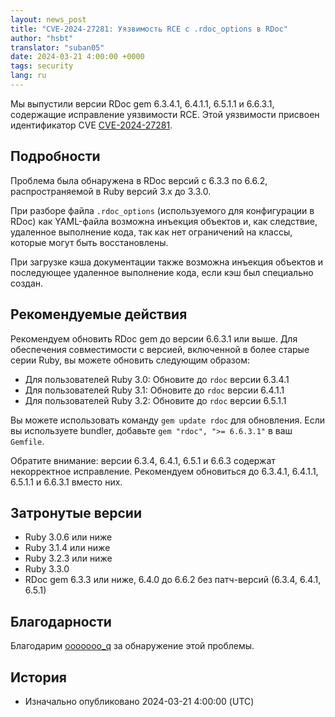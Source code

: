 ```yaml
---
layout: news_post
title: "CVE-2024-27281: Уязвимость RCE с .rdoc_options в RDoc"
author: "hsbt"
translator: "suban05"
date: 2024-03-21 4:00:00 +0000
tags: security
lang: ru
---
```


Мы выпустили версии RDoc gem 6.3.4.1, 6.4.1.1, 6.5.1.1 и 6.6.3.1, содержащие исправление уязвимости RCE.
Этой уязвимости присвоен идентификатор CVE [CVE-2024-27281](https://www.cve.org/CVERecord?id=CVE-2024-27281).

## Подробности

Проблема была обнаружена в RDoc версий с 6.3.3 по 6.6.2, распространяемой в Ruby версий 3.x до 3.3.0.

При разборе файла `.rdoc_options` (используемого для конфигурации в RDoc) как YAML-файла возможна инъекция объектов и, как следствие, удаленное выполнение кода, так как нет ограничений на классы, которые могут быть восстановлены.

При загрузке кэша документации также возможна инъекция объектов и последующее удаленное выполнение кода, если кэш был специально создан.

## Рекомендуемые действия

Рекомендуем обновить RDoc gem до версии 6.6.3.1 или выше. Для обеспечения совместимости с версией, включенной в более старые серии Ruby, вы можете обновить следующим образом:

* Для пользователей Ruby 3.0: Обновите до `rdoc` версии 6.3.4.1
* Для пользователей Ruby 3.1: Обновите до `rdoc` версии 6.4.1.1
* Для пользователей Ruby 3.2: Обновите до `rdoc` версии 6.5.1.1

Вы можете использовать команду `gem update rdoc` для обновления. Если вы используете bundler, добавьте `gem "rdoc", ">= 6.6.3.1"` в ваш `Gemfile`.

Обратите внимание: версии 6.3.4, 6.4.1, 6.5.1 и 6.6.3 содержат некорректное исправление. Рекомендуем обновиться до 6.3.4.1, 6.4.1.1, 6.5.1.1 и 6.6.3.1 вместо них.

## Затронутые версии

* Ruby 3.0.6 или ниже
* Ruby 3.1.4 или ниже
* Ruby 3.2.3 или ниже
* Ruby 3.3.0
* RDoc gem 6.3.3 или ниже, 6.4.0 до 6.6.2 без патч-версий (6.3.4, 6.4.1, 6.5.1)

## Благодарности

Благодарим [ooooooo_q](https://hackerone.com/ooooooo_q?type=user) за обнаружение этой проблемы.

## История

* Изначально опубликовано 2024-03-21 4:00:00 (UTC)
